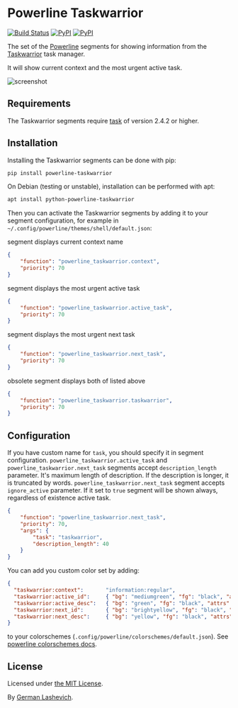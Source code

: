 Powerline Taskwarrior
===================

[![Build Status](https://travis-ci.org/Zebradil/powerline-taskwarrior.svg?branch=master)](https://travis-ci.org/Zebradil/powerline-taskwarrior)
[![PyPI](https://img.shields.io/pypi/v/powerline-taskwarrior.svg)](https://pypi.python.org/pypi/powerline-taskwarrior)
[![PyPI](https://img.shields.io/pypi/l/powerline-taskwarrior.svg)](https://opensource.org/licenses/MIT)

The set of the [Powerline][1] segments for showing information from the [Taskwarrior][2] task manager.

It will show current context and the most urgent active task.

![screenshot][4]

Requirements
------------

The Taskwarrior segments require [task][2] of version 2.4.2 or higher.

Installation
------------

Installing the Taskwarrior segments can be done with pip:

```txt
pip install powerline-taskwarrior
```

On Debian (testing or unstable), installation can be performed with apt:

```txt
apt install python-powerline-taskwarrior
```

Then you can activate the Taskwarrior segments by adding it to your segment configuration,
for example in `~/.config/powerline/themes/shell/default.json`:

segment displays current context name
```json
{
    "function": "powerline_taskwarrior.context",
    "priority": 70
}
```

segment displays the most urgent active task
```json
{
    "function": "powerline_taskwarrior.active_task",
    "priority": 70
}
```

segment displays the most urgent next task
```json
{
    "function": "powerline_taskwarrior.next_task",
    "priority": 70
}
```

obsolete segment displays both of listed above
```json
{
    "function": "powerline_taskwarrior.taskwarrior",
    "priority": 70
}
```

Configuration
-------------
If you have custom name for `task`, you should specify it in segment configuration.
`powerline_taskwarrior.active_task` and `powerline_taskwarrior.next_task` segments accept `description_length` parameter.
It's maximum length of description. If the description is longer, it is truncated by words.
`powerline_taskwarrior.next_task` segment accepts `ignore_active` parameter. If it set to `true` segment will be shown
always, regardless of existence active task.
```json
{
    "function": "powerline_taskwarrior.next_task",
    "priority": 70,
    "args": {
        "task": "taskwarrior",
        "description_length": 40
    }
}
```

You can add you custom color set by adding:
```json
{
  "taskwarrior:context":       "information:regular",
  "taskwarrior:active_id":     { "bg": "mediumgreen", "fg": "black", "attrs": [] },
  "taskwarrior:active_desc":   { "bg": "green", "fg": "black", "attrs": [] },
  "taskwarrior:next_id":       { "bg": "brightyellow", "fg": "black", "attrs": [] },
  "taskwarrior:next_desc":     { "bg": "yellow", "fg": "black", "attrs": [] }
}

```
to your colorschemes (`.config/powerline/colorschemes/default.json`).
See [powerline colorschemes docs][6].

License
-------

Licensed under [the MIT License][5].

By [German Lashevich][3].

[1]: https://powerline.readthedocs.org/en/master/
[2]: http://taskwarrior.org/
[3]: https://github.com/zebradil
[4]: https://github.com/zebradil/powerline-taskwarrior/blob/master/screenshot.png
[5]: https://github.com/zebradil/powerline-taskwarrior/blob/master/LICENSE
[6]: http://powerline.readthedocs.io/en/master/configuration/reference.html#colorschemes
